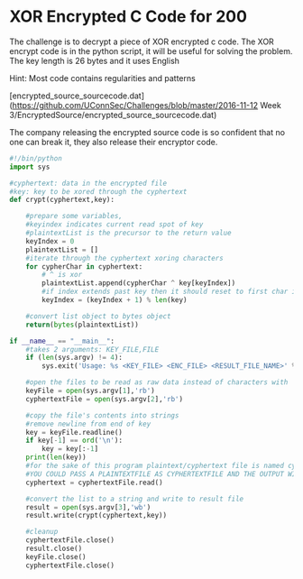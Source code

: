 # XOR Encrypted C Code for 200

The challenge is to decrypt a piece of XOR encrypted c code. The XOR encrypt
code is in the python script, it will be useful for solving the problem. The key
length is 26 bytes and it uses English

Hint: Most code contains regularities and patterns

[encrypted_source_sourcecode.dat](https://github.com/UConnSec/Challenges/blob/master/2016-11-12 Week 3/EncryptedSource/encrypted_source_sourcecode.dat)

The company releasing the encrypted source code is so confident that no one can
break it, they also release their encryptor code.

```python
#!/bin/python
import sys

#cyphertext: data in the encrypted file
#key: key to be xored through the cyphertext
def crypt(cyphertext,key):    

    #prepare some variables,
    #keyindex indicates current read spot of key
    #plaintextList is the precursor to the return value
    keyIndex = 0
    plaintextList = []
    #iterate through the cyphertext xoring characters
    for cypherChar in cyphertext:
        # ^ is xor
        plaintextList.append(cypherChar ^ key[keyIndex])
        #if index extends past key then it should reset to first char in key
        keyIndex = (keyIndex + 1) % len(key)

    #convert list object to bytes object
    return(bytes(plaintextList))

if __name__ == "__main__":
    #takes 2 arguments: KEY_FILE,FILE
    if (len(sys.argv) != 4):
        sys.exit('Usage: %s <KEY_FILE> <ENC_FILE> <RESULT_FILE_NAME>' % sys.argv[0])

    #open the files to be read as raw data instead of characters with 'rb'
    keyFile = open(sys.argv[1],'rb')
    cyphertextFile = open(sys.argv[2],'rb')

    #copy the file's contents into strings
    #remove newline from end of key
    key = keyFile.readline()
    if key[-1] == ord('\n'):
        key = key[:-1]
    print(len(key))
    #for the sake of this program plaintext/cyphertext file is named cyphertext
    #YOU COULD PASS A PLAINTEXTFILE AS CYPHERTEXTFILE AND THE OUTPUT WILL BE CYPHERTEXT
    cyphertext = cyphertextFile.read()

    #convert the list to a string and write to result file
    result = open(sys.argv[3],'wb')
    result.write(crypt(cyphertext,key))

    #cleanup
    cyphertextFile.close()
    result.close()
    keyFile.close()
    cyphertextFile.close()
```

